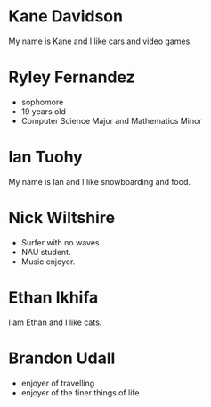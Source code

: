 # Kane Davidson 

My name is Kane and I like cars and video games.

# Ryley Fernandez
* sophomore
* 19 years old
* Computer Science Major and Mathematics Minor

# Ian Tuohy
My name is Ian and I like snowboarding and food.

# Nick Wiltshire
- Surfer with no waves.
- NAU student.
- Music enjoyer.

# Ethan Ikhifa
I am Ethan and I like cats.

# Brandon Udall
- enjoyer of travelling
- enjoyer of the finer things of life
